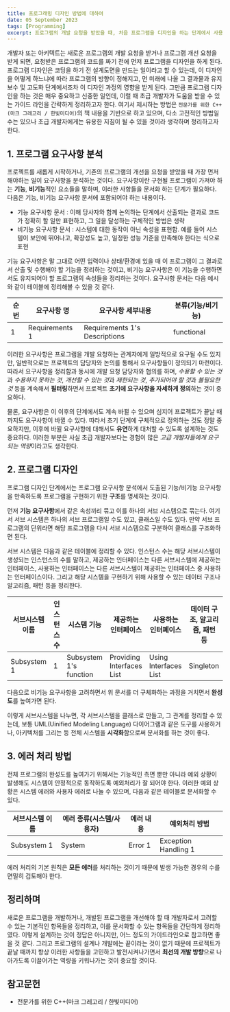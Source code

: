 ```yaml
---
title: 프로그래밍 디자인 방법에 대하여
date: 05 September 2023
tags: [Programming]
excerpt: 프로그램의 개발 요청을 받았을 때, 처음 프로그램을 디자인을 하는 단계에서 사용하고 있는 디자인 방법에 대해 정리한다.
---
```


개발자 또는 아키텍트는 새로운 프로그램의 개발 요청을 받거나 프로그램 개선 요청을 받게 되면, 요청받은 프로그램의 코드를 짜기 전에 먼저 프로그램을 디자인을 하게 된다. 프로그램 디자인은 코딩을 하기 전 설계도면을 만드는 일이라고 할 수 있는데, 이 디자인을 어떻게 하느냐에 따라 프로그램의 방향이 정해지고, 먼 미래에 나올 그 결과물과 유지보수 및 고도화 단계에서조차 이 디자인 과정의 영향을 받게 된다. 그만큼 프로그램 디자인을 하는 것은 매우 중요하고 신중한 일인데, 이럴 때 초급 개발자가 도움을 받을 수 있는 가이드 라인을 간략하게 정리하고자 한다. 여기서 제시하는 방법은 `전문가를 위한 C++(마크 그레고리 / 한빛미디어)`의 책 내용을 기반으로 하고 있으며, 다소 고전적인 방법일 수는 있으나 초급 개발자에게는 유용한 지침이 될 수 있을 것이라 생각하며 정리하고자 한다.

## 1. 프로그램 요구사항 분석

프로젝트를 새롭게 시작하거나, 기존의 프로그램의 개선을 요청을 받았을 때 가장 먼저 해야하는 일이 요구사항을 분석하는 것이다. 요구사항이란 구현될 프로그램이 가져야 하는 **기능**, **비기능**적인 요소들을 말하며, 이러한 사항들을 문서화 하는 단계가 필요하다. 다음은 기능, 비기능 요구사항 문서에 포함되어야 하는 내용이다.

* 기능 요구사항 문서 : 이해 당사자와 함께 논의하는 단계에서 산출되는 결과로 코드가 정확히 할 일만 표현하고, 그 일을 달성하는 구체적인 방법은 생략
* 비기능 요구사항 문서 : 시스템에 대한 동작이 아닌 속성을 표현함. 예를 들어 시스템이 보안에 뛰어나고, 확장성도 높고, 일정한 성능 기준을 만족해야 한다는 식으로 표현

기능 요구사항은 말 그대로 어떤 입력이나 상태/환경에 있을 때 이 프로그램이 그 결과로서 산출 및 수행해야 할 기능을 정리하는 것이고, 비기능 요구사항은 이 기능을 수행하면서도 유지되어야 할 프로그램의 속성들을 정리하는 것이다. 요구사항 문서는 다음 예시와 같이 테이블에 정리해볼 수 있을 것 같다.

|순번|요구사항 명|요구사항 세부내용|분류(기능/비기능)|
|-|-|-|-|
|1|Requirements 1|Requirements 1's Descriptions|functional|

이러한 요구사항은 프로그램을 개발 요청하는 관계자에게 일방적으로 요구될 수도 있지만, 일반적으로는 프로젝트의 담당자와 논의를 통해서 요구사항들이 정의되기 마련이다. 따라서 요구사항을 정리함과 동시에 개발 요청 담당자와 협의를 하며, *수용할 수 있는 것*과 *수용하지 못하는 것*, *개선할 수 있는 것*과 *제한되는 것*, *추가되어야 할 것*과 *불필요한 것* 등을 계속해서 **필터링**하면서 프로젝트 **초기에 요구사항을 자세하게 정의**하는 것이 중요하다.

물론, 요구사항은 이 이후의 단계에서도 계속 바뀔 수 있으며 심지어 프로젝트가 끝날 때까지도 요구사항이 바뀔 수 있다. 따라서 초기 단계에 구체적으로 정의하는 것도 정말 중요하지만, 이후에 바뀔 요구사항에 대해서도 **유연**하게 대처할 수 있도록 설계하는 것도 중요하다. 이러한 부분은 사실 초급 개발자보다는 경험이 많은 *고급 개발자들에게 요구되는 역량*이라고도 생각한다.

## 2. 프로그램 디자인

프로그램 디자인 단계에서는 프로그램 요구사항 분석에서 도출된 기능/비기능 요구사항을 만족하도록 프로그램을 구현하기 위한 **구조**를 명세하는 것이다.

먼저 **기능 요구사항**에서 같은 속성끼리 묶고 이를 하나의 서브 시스템으로 묶는다. 여기서 서브 시스템은 하나의 서브 프로그램일 수도 있고, 클래스일 수도 있다. 만약 서브 프로그램의 단위라면 해당 프로그램을 다시 서브 시스템으로 구분하여 클래스를 구조화하면 된다.

서브 시스템은 다음과 같은 테이블에 정리할 수 있다. 인스턴스 수는 해당 서브시스템이 생성되는 인스턴스의 수를 말하고, 제공하는 인터페이스는 다른 서브시스템에 제공하는 인터페이스, 사용하는 인터페이스는 다른 서브시스템이 제공하는 인터페이스 중 사용하는 인터페이스이다. 그리고 해당 시스템을 구현하기 위해 사용할 수 있는 데이터 구조나 알고리즘, 패턴 등을 정리한다.

|서브시스템 이름 | 인스턴스 수 | 시스템 기능 | 제공하는 인터페이스 | 사용하는 인터페이스 | 데이터 구조, 알고리즘, 패턴 등|
|-|-|-|-|-|-|
|Subsystem 1|1|Subsystem 1's function|Providing Interfaces List|Using Interfaces List|Singleton|

다음으로 비기능 요구사항을 고려하면서 위 문서를 더 구체화하는 과정을 거치면서 **완성도**를 높여가면 된다.

이렇게 서브시스템을 나누면, 각 서브시스템을 클래스로 만들고, 그 관계를 정리할 수 있는데, 보통 UML(Uinified Modeling Language) 다이어그램과 같은 도구를 사용하거나, 아키텍처를 그리는 등 전체 시스템을 **시각화**함으로써 문서화를 하는 것이 좋다.

## 3. 에러 처리 방법

전체 프로그램의 완성도를 높여가기 위해서는 기능적인 측면 뿐만 아니라 예외 상황이 발생해도 시스템이 안정적으로 동작하도록 예외처리가 잘 되어야 한다. 이러한 예외 상황은 시스템 에러와 사용자 에러로 나눌 수 있으며, 다음과 같은 테이블로 문서화할 수 있다.

|서브시스템 이름|에러 종류(시스템/사용자)|에러 내용|예외처리 방법|
|-|-|-|-|
|Subsystem 1|System|Error 1|Exception Handling 1|

에러 처리의 기본 원칙은 **모든 에러**를 처리하는 것이기 때문에 발생 가능한 경우의 수를 면밀히 검토해야 한다.

## 정리하며

새로운 프로그램을 개발하거나, 개발된 프로그램을 개선해야 할 때 개발자로서 고려할 수 있는 기본적인 항목들을 정리하고, 이를 문서화할 수 있는 항목들을 간단하게 정리하였다. 이렇게 설계하는 것이 정답은 아니지만, 어느 정도의 가이드라인으로 참고하면 좋을 것 같다. 그리고 프로그램의 설계나 개발에는 끝이라는 것이 없기 때문에 프로젝트가 끝날 때까지 항상 이러한 사항들을 고민하고 발전시켜나가면서 **최선의 개발 방향**으로 나아가도록 이끌어가는 역량을 키워나가는 것이 중요할 것이다.

## 참고문헌

- 전문가를 위한 C++(마크 그레고리 / 한빛미디어)